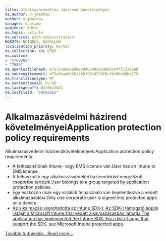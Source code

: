 ```yaml
---
title: Alkalmazásvédelmi házirend követelményei
ms.author: v-jmathew
author: v-jmathew
manager: dansimp
audience: Admin
ms.topic: article
ms.service: o365-administration
ROBOTS: NOINDEX, NOFOLLOW
localization_priority: Normal
ms.collection: Adm_O365
ms.custom:
- "6700002"
- "7680"
ms.openlocfilehash: b76754a696608939403498dcd996c04ff5338b68
ms.sourcegitcommit: 475a9eaa095812091991857df6cf6490a8bbe179
ms.translationtype: MT
ms.contentlocale: hu-HU
ms.lasthandoff: 03/08/2021
ms.locfileid: "50693563"
---
```

# <a name="application-protection-policy-requirements"></a><span data-ttu-id="77aab-102">Alkalmazásvédelmi házirend követelményei</span><span class="sxs-lookup"><span data-stu-id="77aab-102">Application protection policy requirements</span></span>

<span data-ttu-id="77aab-103">Alkalmazásvédelmi házirendkövetelmények:</span><span class="sxs-lookup"><span data-stu-id="77aab-103">Application protection policy requirements:</span></span>

- <span data-ttu-id="77aab-104">A felhasználónak Intune- vagy EMS-licence van.</span><span class="sxs-lookup"><span data-stu-id="77aab-104">User has an Intune or EMS license.</span></span>
- <span data-ttu-id="77aab-105">A felhasználó egy alkalmazásvédelmi házirendekkel megcélzott csoportba tartozik.</span><span class="sxs-lookup"><span data-stu-id="77aab-105">User belongs to a group targeted by application protection policies.</span></span>
- <span data-ttu-id="77aab-106">Egy eszközön csak egy vállalati felhasználó van bejelentkezve a védett alkalmazásokba.</span><span class="sxs-lookup"><span data-stu-id="77aab-106">Only one corporate user is signed into protected apps on a device.</span></span>
- [<span data-ttu-id="77aab-107">Az alkalmazás végrehajtotta az Intune SDK-t. Az SDK-t támogató appok listáját a Microsoft Intune által védett alkalmazásokban láthatja.</span><span class="sxs-lookup"><span data-stu-id="77aab-107">The application has implemented the Intune SDK. For a list of apps that support the SDK, see Microsoft Intune protected apps.</span></span>](https://docs.microsoft.com/mem/intune/apps/apps-supported-intune-apps)

[<span data-ttu-id="77aab-108">További tudnivalók...</span><span class="sxs-lookup"><span data-stu-id="77aab-108">Read more...</span></span>](https://docs.microsoft.com/mem/intune/apps/app-protection-policy)
